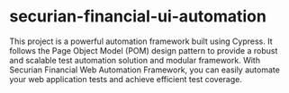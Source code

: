 # securian-financial-ui-automation
This project is a powerful automation framework built using Cypress. It follows the Page Object Model (POM) design pattern to provide a robust and scalable test automation solution and modular framework. With Securian Financial Web Automation Framework, you can easily automate your web application tests and achieve efficient test coverage.
